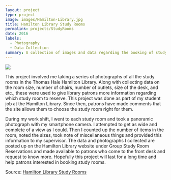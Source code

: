 ```yaml
---
layout: project
type: project
image: images/Hamilton-Library.jpg
title: Hamilton Library Study Rooms
permalink: projects/StudyRooms
date: 2016
labels:
  - Photography
  - Data Collection
summary: A collection of images and data regarding the booking of study rooms.
---
```


<img class="ui medium right floated rounded image" src="../images/vacay-home-page.png">

This project involved me taking a series of photographs of all the study rooms in the Thomas Hale Hamilton Library. Along with collecting data on the room size, number of chairs, number of outlets, size of the desk, and etc., these were used to give library patrons more information regarding which study room to reserve. This project was done as part of my student job at the Hamilton Library. Since then, patrons have made comments that the site allows them to choose the study room right for them.

During my work shift, I went to each study room and took a panoramic photograph with my smartphone camera. I attempted to get as wide and complete of a view as I could. Then I counted up the number of items in the room, noted the sizes, took note of miscellaneous things and provided this information to my supervisor. The data and photographs I collected are posted up on the Hamilton Library website under Group Study Room Reservations and made available to patrons who come to the front desk and request to know more. Hopefully this project will last for a long time and help patrons interested in booking study rooms.
 
Source: <a href="http://library.manoa.hawaii.edu/services/HamGroupStudyRooms.php"></i>Hamilton Library Study Rooms</a>
